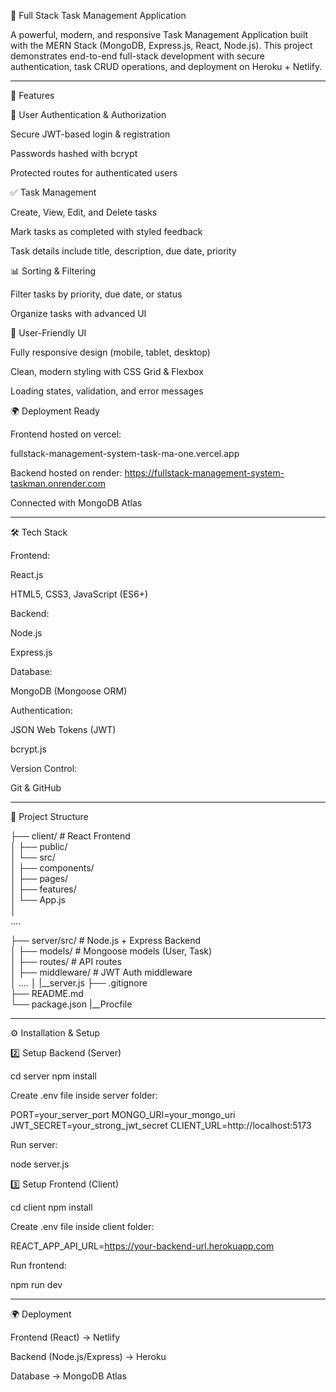 
📌 Full Stack Task Management Application

A powerful, modern, and responsive Task Management Application built with the MERN Stack (MongoDB, Express.js, React, Node.js).
This project demonstrates end-to-end full-stack development with secure authentication, task CRUD operations, and deployment on Heroku + Netlify.


---

🚀 Features

🔑 User Authentication & Authorization

Secure JWT-based login & registration

Passwords hashed with bcrypt

Protected routes for authenticated users


✅ Task Management

Create, View, Edit, and Delete tasks

Mark tasks as completed with styled feedback

Task details include title, description, due date, priority


📊 Sorting & Filtering

Filter tasks by priority, due date, or status

Organize tasks with advanced UI


🎨 User-Friendly UI

Fully responsive design (mobile, tablet, desktop)

Clean, modern styling with CSS Grid & Flexbox

Loading states, validation, and error messages


🌍 Deployment Ready

Frontend hosted on vercel:

fullstack-management-system-task-ma-one.vercel.app

Backend hosted on render:
https://fullstack-management-system-taskman.onrender.com

Connected with MongoDB Atlas




---

🛠️ Tech Stack

Frontend:

React.js

HTML5, CSS3, JavaScript (ES6+)


Backend:

Node.js

Express.js


Database:

MongoDB (Mongoose ORM)


Authentication:

JSON Web Tokens (JWT)

bcrypt.js




Version Control:

Git & GitHub



---

📂 Project Structure

├── client/                  # React Frontend  
│   ├── public/  
│   └── src/  
│       ├── components/      
│       ├── pages/           
│       ├── features/        
│       └── App.js  
│       
         ....

├── server/src/                # Node.js + Express Backend  
│    ├── models/              # Mongoose models (User, Task)  
│    ├── routes/              # API routes  
│    ├── middleware/   # JWT Auth middleware  
│       ....
│ 
|__server.js 
├── .gitignore  
├── README.md  
└── package.json
|__Procfile


---

⚙️ Installation & Setup


2️⃣ Setup Backend (Server)

cd server
npm install

Create .env file inside server folder:

PORT=your_server_port
MONGO_URI=your_mongo_uri
JWT_SECRET=your_strong_jwt_secret
CLIENT_URL=http://localhost:5173


Run server:

node server.js

3️⃣ Setup Frontend (Client)

cd client
npm install

Create .env file inside client folder:

REACT_APP_API_URL=https://your-backend-url.herokuapp.com

Run frontend:

npm run dev


---

🌍 Deployment

Frontend (React) → Netlify

Backend (Node.js/Express) → Heroku

Database → MongoDB Atlas
